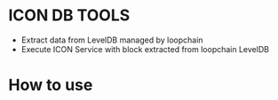 # ICON DB TOOLS

* Extract data from LevelDB managed by loopchain
* Execute ICON Service with block extracted from loopchain LevelDB

# How to use